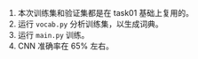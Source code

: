 1. 本次训练集和验证集都是在 task01 基础上复用的。
1. 运行 `vocab.py` 分析训练集，以生成词典。
1. 运行 `main.py` 训练。
1. CNN 准确率在 65% 左右。